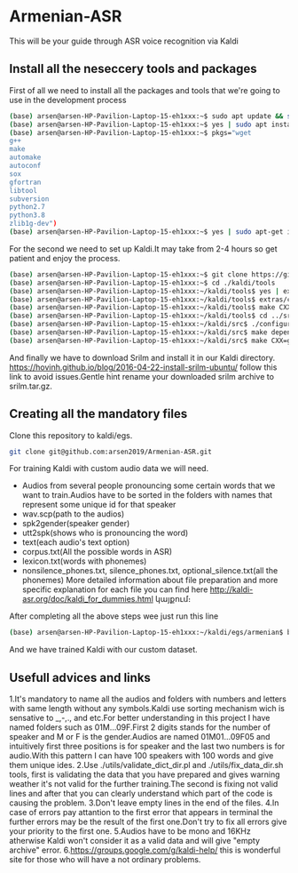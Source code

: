 # Armenian-ASR
This will be your guide through ASR voice recognition via Kaldi
## Install all the neseccery tools and packages
First of all we need to install all the packages and tools that we're going to use in the development process
``` sh
(base) arsen@arsen-HP-Pavilion-Laptop-15-eh1xxx:~$ sudo apt update && sudo apt upgrade
(base) arsen@arsen-HP-Pavilion-Laptop-15-eh1xxx:~$ yes | sudo apt install unzip git-all
(base) arsen@arsen-HP-Pavilion-Laptop-15-eh1xxx:~$ pkgs="wget
g++
make
automake
autoconf
sox
gfortran
libtool
subversion
python2.7
python3.8
zlib1g-dev")
(base) arsen@arsen-HP-Pavilion-Laptop-15-eh1xxx:~$ yes | sudo apt-get install $pkgs
```
For the second we need to set up Kaldi.It may take from 2-4 hours so get patient and enjoy the process.
```sh
(base) arsen@arsen-HP-Pavilion-Laptop-15-eh1xxx:~$ git clone https://github.com/kaldi-asr/kaldi.git kaldi --origin upstream
(base) arsen@arsen-HP-Pavilion-Laptop-15-eh1xxx:~$ cd ./kaldi/tools
(base) arsen@arsen-HP-Pavilion-Laptop-15-eh1xxx:~/kaldi/tools$ yes | extras/install_mkl.sh
(base) arsen@arsen-HP-Pavilion-Laptop-15-eh1xxx:~/kaldi/tools$ extras/check_dependencies.sh
(base) arsen@arsen-HP-Pavilion-Laptop-15-eh1xxx:~/kaldi/tools$ make CXX=g++
(base) arsen@arsen-HP-Pavilion-Laptop-15-eh1xxx:~/kaldi/tools$ cd ../src
(base) arsen@arsen-HP-Pavilion-Laptop-15-eh1xxx:~/kaldi/src$ ./configure --shared
(base) arsen@arsen-HP-Pavilion-Laptop-15-eh1xxx:~/kaldi/src$ make depend CXX=g++
(base) arsen@arsen-HP-Pavilion-Laptop-15-eh1xxx:~/kaldi/src$ make CXX=g++
```
And finally we have to download Srilm and install it in our Kaldi directory.
https://hovinh.github.io/blog/2016-04-22-install-srilm-ubuntu/ follow this link to avoid issues.Gentle hint rename your downloaded srilm archive to srilm.tar.gz.

## Creating all the mandatory files
Clone this repository to kaldi/egs.
```sh
git clone git@github.com:arsen2019/Armenian-ASR.git
```
For training Kaldi with custom audio data we will need.
* Audios from several people pronouncing some certain words that we want to train.Audios have to be sorted in the folders with names that represent some unique id for that speaker
* wav.scp(path to the audios)
* spk2gender(speaker gender)
* utt2spk(shows who is pronouncing the word)
* text(each audio's text option)
* corpus.txt(All the possible words in ASR)
* lexicon.txt(words with phonemes)
* nonsilence_phones.txt, silence_phones.txt, optional_silence.txt(all the phonemes)
More detailed information about file preparation and more specific explanation for each file you can find here http://kaldi-asr.org/doc/kaldi_for_dummies.html կայքում։

After completing all the above steps wee just run this line
```sh
(base) arsen@arsen-HP-Pavilion-Laptop-15-eh1xxx:~/kaldi/egs/armenian$ bash run.sh

```
And we have trained Kaldi with our custom dataset.

## Usefull advices and links

1.It's mandatory to name all the audios and folders with numbers and letters with same length without any symbols.Kaldi use sorting mechanism wich is sensative to _,-,., and etc.For better understanding in this project I have named folders such as 01M...09F.First 2 digits stands for the number of speaker and M or F is the gender.Audios are named 01M01...09F05 and intuitively first three positions is for speaker and the last two numbers is for audio.With this pattern I can have 100 speakers with 100 words and give them unique ides.
2.Use ./utils/validate_dict_dir.pl and ./utils/fix_data_dir.sh tools, first is validating the data that you have prepared and gives warning weather it's not valid for the further training.The second is fixing not valid lines and after that you can clearly understand which part of the code is causing the problem.
3.Don't leave empty lines in the end of the files.
4.In case of errors pay attantion to the first error that appears in terminal the further errors may be the result of the first one.Don't try to fix all errors give your priority to the first one.
5.Audios have to be mono and 16KHz atherwise Kaldi won't consider it as a valid data and will give "empty archive" error.
6.https://groups.google.com/g/kaldi-help/ this is wonderful site for those who will have a not ordinary problems.

